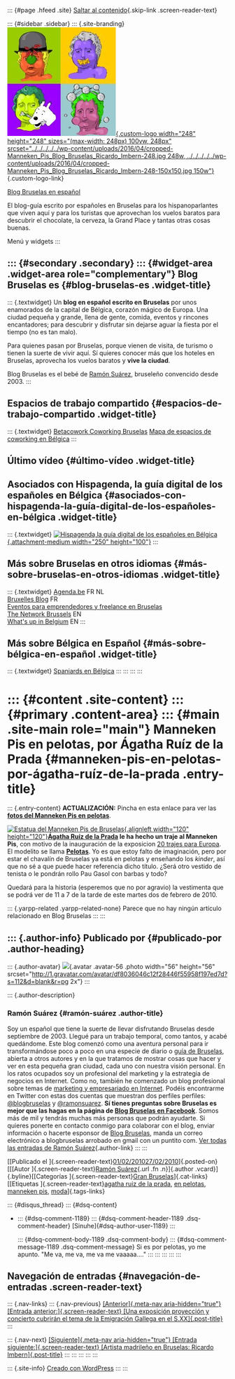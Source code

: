 ::: {#page .hfeed .site}
[Saltar al
contenido](../../../../../index.html?p=1361#content){.skip-link
.screen-reader-text}

::: {#sidebar .sidebar}
::: {.site-branding}
[![](../../../../../wp-content/uploads/2016/04/cropped-Manneken_Pis_Blog_Bruselas_Ricardo_Imbern-248.jpg){.custom-logo
width="248" height="248" sizes="(max-width: 248px) 100vw, 248px"
srcset="../../../../../wp-content/uploads/2016/04/cropped-Manneken_Pis_Blog_Bruselas_Ricardo_Imbern-248.jpg 248w, ../../../../../wp-content/uploads/2016/04/cropped-Manneken_Pis_Blog_Bruselas_Ricardo_Imbern-248-150x150.jpg 150w"}](../../../../../index.html){.custom-logo-link}

[Blog Bruselas en español](../../../../../index.html)

El blog-guía escrito por españoles en Bruselas para los hispanoparlantes
que viven aquí y para los turistas que aprovechan los vuelos baratos
para descubrir el chocolate, la cerveza, la Grand Place y tantas otras
cosas buenas.

Menú y widgets
:::

::: {#secondary .secondary}
::: {#widget-area .widget-area role="complementary"}
Blog Bruselas es {#blog-bruselas-es .widget-title}
----------------

::: {.textwidget}
Un **blog en español escrito en Bruselas** por unos enamorados de la
capital de Bélgica, corazón mágico de Europa. Una ciudad pequeña y
grande, llena de gente, comida, eventos y rincones encantadores; para
descubrir y disfrutar sin dejarse aguar la fiesta por el tiempo (no es
tan malo).

Para quienes pasan por Bruselas, porque vienen de visita, de turismo o
tienen la suerte de vivir aquí. Sí quieres conocer más que los hoteles
en Bruselas, aprovecha los vuelos baratos y **vive la ciudad**.

Blog Bruselas es el bebé de [Ramón Suárez](http://www.ramonsuarez.com),
bruseleño convencido desde 2003.
:::

Espacios de trabajo compartido {#espacios-de-trabajo-compartido .widget-title}
------------------------------

::: {.textwidget}
[Betacowork Coworking Bruselas](http://www.betacowork.com) [Mapa de
espacios de coworking en Bélgica](http://coworkingbelgium.com)
:::

Último vídeo {#último-vídeo .widget-title}
------------

Asociados con Hispagenda, la guía digital de los españoles en Bélgica {#asociados-con-hispagenda-la-guía-digital-de-los-españoles-en-bélgica .widget-title}
---------------------------------------------------------------------

::: {.textwidget}
[![Hispagenda,la guía digital de los españoles en
Bélgica](../../../../../wp-content/uploads/2010/04/Hispagenda-250px.gif "Hispagenda, la guía digital de los españoles en Bélgica"){.attachment-medium
width="250" height="100"}](http://www.hispagenda.com)
:::

Más sobre Bruselas en otros idiomas {#más-sobre-bruselas-en-otros-idiomas .widget-title}
-----------------------------------

::: {.textwidget}
[Agenda.be](http://www.agenda.be) FR NL\
[Bruxelles Blog](http://www.bxlblog.be/) FR\
[Eventos para emprendedores y freelance en
Bruselas](http://www.betacowork.com/events/)\
[The Network
Brussels](http://groups.yahoo.com/group/TheNetworkBrussels/) EN\
[What\'s up in Belgium](http://www.whatsupin.be/) EN
:::

Más sobre Bélgica en Español {#más-sobre-bélgica-en-español .widget-title}
----------------------------

::: {.textwidget}
[Spaniards en Bélgica](http://www.spaniards.es/paises/belgica)
:::
:::
:::
:::

::: {#content .site-content}
::: {#primary .content-area}
::: {#main .site-main role="main"}
Manneken Pis en pelotas, por Ágatha Ruíz de la Prada {#manneken-pis-en-pelotas-por-ágatha-ruíz-de-la-prada .entry-title}
====================================================

::: {.entry-content}
**ACTUALIZACIÓN:** Pincha en esta enlace para ver las **[fotos del
Manneken Pis en
pelotas](http://www.blogbruselas.com/2010/02/manneken-pis-agatha-ruiz-de-la-prada-y-las-pelotas.html "Fotos Manneken Pis en pelotas, Bruselas, Agatha Ruiz de la Prada")**.

[![Estatua del Manneken Pis de
Bruselas](http://www.brupass.be/images/eventlist/events/small/manneken-pis_1231248157.jpg "Manneken Pis en pelotas"){.alignleft
width="120"
height="120"}](http://es.wikipedia.org/wiki/Manneken_Pis)**[Ágatha Ruíz
de la
Prada](http://es.wikipedia.org/wiki/%C3%81gatha_Ruiz_de_la_Prada "Ágatha en la wikipedia")
le ha hecho un traje al Manneken Pis**, con motivo de la inauguración de
la exposicion [20 trajes para
Europa](http://www.wbdm.be/fr/wallonie-bruxelles-design-mode-evenement-actualite/exposition-20-silhouettes-pour-l-europe.html "20 trajes para Europa: españoles, belgas y húngaros").
El modelito se llama
[**Pelotas**](http://www.brupass.be/index.php/fr/culture/details/248-habillages-de-manneken-pis-fevrier-2010 "Pelotas en el calendario del Manneken Pis").
Yo es que estoy falto de imaginación, pero por estar el chavalín de
Bruselas ya está en pelotas y enseñando los *kinder*, así que no sé a
que puede hacer referencia dicho título. ¿Será otro vestido de tenista o
le pondrán rollo Pau Gasol con barbas y todo?

Quedará para la historia (esperemos que no por agravio) la vestimenta
que se podrá ver de 11 a 7 de la tarde de este martes dos de febrero de
2010.

::: {.yarpp-related .yarpp-related-none}
Parece que no hay ningún artículo relacionado en Blog Bruselas
:::
:::

::: {.author-info}
Publicado por {#publicado-por .author-heading}
-------------

::: {.author-avatar}
![](http://1.gravatar.com/avatar/df8036046c12f28446f55958f197ed7d?s=56&d=blank&r=pg){.avatar
.avatar-56 .photo width="56" height="56"
srcset="http://1.gravatar.com/avatar/df8036046c12f28446f55958f197ed7d?s=112&d=blank&r=pg 2x"}
:::

::: {.author-description}
### Ramón Suárez {#ramón-suárez .author-title}

Soy un español que tiene la suerte de llevar disfrutando Bruselas desde
septiembre de 2003. Llegué para un trabajo temporal, como tantos, y
acabé quedándome. Este blog comenzó como una aventura personal para ir
transformándose poco a poco en una especie de diario o [guía de
Bruselas](../../../../../index.html), abierta a otros autores y en la
que tratamos de mostrar cosas que hacer y ver en esta pequeña gran
ciudad, cada uno con nuestra visión personal. En los ratos ocupados soy
un profesional del marketing y la estrategia de negocios en Internet.
Como no, también he comenzado un blog profesional sobre temas de
[marketing y empresariado en Internet](http://ramonsuarez.com). Podéis
encontrarme en Twitter con estas dos cuentas que muestran dos perfiles
perfiles: [\@blogbruselas](http://twitter.com/blogbruselas) y
[\@ramonsuarez](http://twitter.com/ramonsuarez). **Sí tienes preguntas
sobre Bruselas es mejor que las hagas en la página de [Blog Bruselas en
Facebook](http://www.facebook.com/blogbruselas)**. Somos más de mil y
tendrás muchas más personas que podrán ayudarte. Si quieres ponerte en
contacto conmigo para colaborar con el blog, enviar información o
hacerte esponsor de [Blog Bruselas](../../../../../index.html), manda un
correo electrónico a blogbruselas arrobado en gmail con un puntito com.
[Ver todas las entradas de Ramón
Suárez](../../../04/30/index.html?author=2){.author-link}
:::
:::

[[Publicado el
]{.screen-reader-text}[01/02/201027/02/2010](../../../../../index.html?p=1361)]{.posted-on}[[[Autor
]{.screen-reader-text}[Ramón
Suárez](../../../04/30/index.html?author=2){.url .fn .n}]{.author
.vcard}]{.byline}[[Categorías ]{.screen-reader-text}[Gran
Bruselas](../../../../category/gran-bruselas/index.html)]{.cat-links}[[Etiquetas
]{.screen-reader-text}[agatha ruiz de la
prada](../../../../tag/agatha-ruiz-de-la-prada/index.html), [en
pelotas](../../../../tag/en-pelotas/index.html), [manneken
pis](../../../../tag/manneken-pis/index.html),
[moda](../../../../tag/moda/index.html)]{.tags-links}

::: {#disqus_thread}
::: {#dsq-content}
-   ::: {#dsq-comment-1189}
    ::: {#dsq-comment-header-1189 .dsq-comment-header}
    [Sinuhe]{#dsq-author-user-1189}
    :::

    ::: {#dsq-comment-body-1189 .dsq-comment-body}
    ::: {#dsq-comment-message-1189 .dsq-comment-message}
    Si es por pelotas, yo me apunto. "Me va, me va, me va me vaaaaa...."
    :::
    :::
    :::
:::
:::

Navegación de entradas {#navegación-de-entradas .screen-reader-text}
----------------------

::: {.nav-links}
::: {.nav-previous}
[[Anterior]{.meta-nav aria-hidden="true"} [Entrada
anterior:]{.screen-reader-text} [Una exposición proyección y concierto
cubrirán el tema de la Emigración Gallega en el
S.XX]{.post-title}](../../../../../index.html?p=1334)
:::

::: {.nav-next}
[[Siguiente]{.meta-nav aria-hidden="true"} [Entrada
siguiente:]{.screen-reader-text} [Artista madrileño en Bruselas: Ricardo
Imbern]{.post-title}](../../../../../index.html?p=1370)
:::
:::
:::
:::
:::

::: {.site-info}
[Creado con WordPress](https://es.wordpress.org/)
:::
:::
